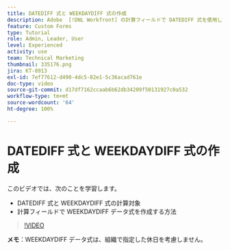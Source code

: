 ```yaml
---
title: DATEDIFF 式と WEEKDAYDIFF 式の作成
description: Adobe  [!DNL Workfront] の計算フィールドで DATEDIFF 式を使用して作成する方法を説明します。
feature: Custom Forms
type: Tutorial
role: Admin, Leader, User
level: Experienced
activity: use
team: Technical Marketing
thumbnail: 335176.png
jira: KT-8913
exl-id: 7ef77612-d490-4dc5-82e1-5c36acad761e
doc-type: video
source-git-commit: d17df7162ccaab6b62db34209f50131927c0a532
workflow-type: tm+mt
source-wordcount: '64'
ht-degree: 100%

---
```


# DATEDIFF 式と WEEKDAYDIFF 式の作成

このビデオでは、次のことを学習します。

* DATEDIFF 式と WEEKDAYDIFF 式の計算対象
* 計算フィールドで WEEKDAYDIFF データ式を作成する方法

>[!VIDEO](https://video.tv.adobe.com/v/335176/?quality=12&learn=on&enablevpops)

**メモ**：WEEKDAYDIFF データ式は、組織で指定した休日を考慮しません。
